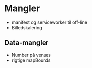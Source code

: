 # Mangler

* manifest og serviceworker til off-line
* Billedskalering

## Data-mangler

* Number på venues
* rigtige mapBounds
